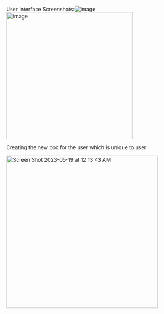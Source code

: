 
User Interface Screenshots:![image](https://github.com/saiprasanthg/FileFlow/assets/16273021/8d51f2df-589e-4522-a533-c5561fb9bab7)
<img width="341" alt="image" src="https://github.com/saiprasanthg/FileFlow/assets/16273021/6f1e1c99-4e57-4d7d-ad45-d1e38cdd60b3">


Creating the new box for the user which is unique to user

<img width="410" alt="Screen Shot 2023-05-19 at 12 13 43 AM" src="https://github.com/saiprasanthg/FileFlow/assets/54052517/8875e858-3388-49a8-a046-c3ef4f39985e">
